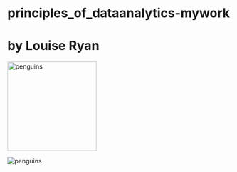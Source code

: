 # principles_of_dataanalytics-mywork

# by Louise Ryan



<img src="https://allisonhorst.github.io/palmerpenguins/reference/figures/lter_penguins.png" alt="penguins" width="200"/>

![penguins](https://upload.wikimedia.org/wikipedia/commons/3/3d/Ant-pen_map_anvers.PNG)


